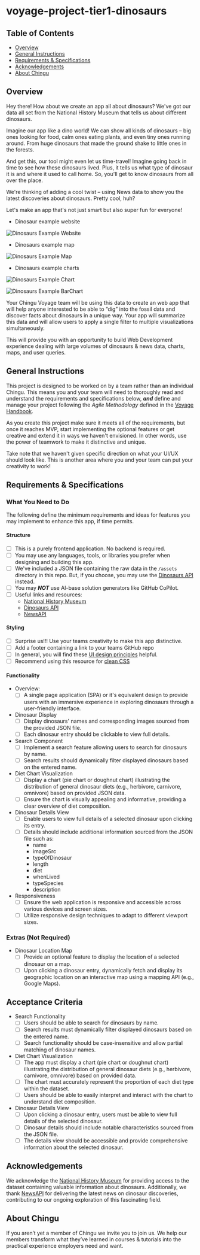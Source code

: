 # voyage-project-tier1-dinosaurs

## Table of Contents

* [Overview](#overview)
* [General Instructions](#general-instructions)
* [Requirements & Specifications](#requirements-specifications)
* [Acknowledgements](#acknowledgements)
* [About Chingu](#about-chingu)

## Overview

Hey there! How about we create an app all about dinosaurs? We've got our data all 
set from the National History Museum that tells us about different dinosaurs.

Imagine our app like a dino world! We can show all kinds of dinosaurs – big ones 
looking for food, calm ones eating plants, and even tiny ones running around. From 
huge dinosaurs that made the ground shake to little ones in the forests.

And get this, our tool might even let us time-travel! Imagine going back in time to 
see how these dinosaurs lived. Plus, it tells us what type of dinosaur it is and 
where it used to call home. So, you'll get to know dinosaurs from all over the place.

We're thinking of adding a cool twist – using News data to show you the latest 
discoveries about dinosaurs. Pretty cool, huh?

Let's make an app that's not just smart but also super fun for everyone!

- Dinosaur example website

![Dinosaurs Example Website](./assets/dino-site-inspiration.png)

- Dinosaurs example map

![Dinosaurs Example Map](./assets/dino-map-site.png)

- Dinosaurs example charts

![Dinosaurs Example Chart](./assets/dino-charts-zig.png)

![Dinosaurs Example BarChart](./assets/dino-chart-bar.png)

Your Chingu Voyage team will be using this data to create an web app that will help 
anyone interested to be able to “dig” into the fossil data and discover facts 
about dinosaurs in a unique way. Your app will summarize this data and will allow
users to apply a single filter to multiple visualizations simultaneously.

This will provide you with an opportunity to build Web Development experience
dealing with large volumes of dinosaurs & news data, charts, maps, and user queries.

## General Instructions

This project is designed to be worked on by a team rather than an individual
Chingu. This means you and your team will need to thoroughly read and
understand the requirements and specifications below, **_and_** define and
manage your project following the _Agile Methodology_ defined in the
[Voyage Handbook](https://github.com/chingu-voyages/Handbook/blob/main/docs/guides/voyage/voyage.md#voyage-guide).

As you create this project make sure it meets all of the requirements, but once
it reaches MVP, start implementing the optional features or get creative and
extend it in ways we haven't envisioned. In other words, use the power of
teamwork to make it distinctive and unique.

Take note that we haven't given specific direction on what your UI/UX should
look like. This is another area where you and your team can put your creativity 
to work! 

## Requirements & Specifications

### What You Need to Do

The following define the minimum requirements and ideas for features you may
implement to enhance this app, if time permits.

#### Structure

- [ ] This is a purely frontend application. No backend is required. 
- [ ] You may use any languages, tools, or libraries you prefer when designing and building this app. 
- [ ] We've included a JSON file containing the raw data in the `/assets` directory in this repo. But, 
if you choose, you may use the [Dinosaurs API](https://chinguapi.onrender.com/dinosaurs) instead.
- [ ] You may **_NOT_** use AI-base solution generators like GitHub CoPilot.
- [ ] Useful links and resources:
    - [National History Museum](https://www.nhm.ac.uk/discover/dinosaurs.html)
    - [Dinosaurs API](https://chinguapi.onrender.com/dinosaurs)
    - [NewsAPI](https://newsapi.org)

#### Styling

- [ ] Surprise us!!! Use your teams creativity to make this app distinctive.
- [ ] Add a footer containing a link to your teams GitHub repo
- [ ] In general, you will find these [UI design principles](https://www.justinmind.com/ui-design/principles) helpful.
- [ ] Recommend using this resource for [clean CSS](https://israelmitolu.hashnode.dev/writing-cleaner-css-using-bem-methodology)

#### Functionality

-   Overview:
    - [ ] A single page application (SPA) or it's equivalent design to provide users with an immersive experience in exploring dinosaurs through a user-friendly interface.

- Dinosaur Display
    - [ ] Display dinosaurs' names and corresponding images sourced from the provided JSON file.
    - [ ] Each dinosaur entry should be clickable to view full details.

- Search Component
    - [ ] Implement a search feature allowing users to search for dinosaurs by name.
    - [ ] Search results should dynamically filter displayed dinosaurs based on the entered name.

- Diet Chart Visualization
    - [ ] Display a chart (pie chart or doughnut chart) illustrating the distribution of general dinosaur diets (e.g., herbivore, carnivore, omnivore) based on provided JSON data.
    - [ ] Ensure the chart is visually appealing and informative, providing a clear overview of diet composition.

- Dinosaur Details View
    - [ ] Enable users to view full details of a selected dinosaur upon clicking its entry.
    - [ ] Details should include additional information sourced from the JSON file such as: 
        - name
        - imageSrc
        - typeOfDinosaur
        - length
        - diet
        - whenLived
        - typeSpecies
        - description

- Responsiveness
    - [ ] Ensure the web application is responsive and accessible across various devices and screen sizes.
    - [ ] Utilize responsive design techniques to adapt to different viewport sizes.
    
### Extras (Not Required)

- Dinosaur Location Map
    - [ ] Provide an optional feature to display the location of a selected dinosaur on a map.
    - [ ] Upon clicking a dinosaur entry, dynamically fetch and display its geographic location on an interactive map using a mapping API (e.g., Google Maps).

## Acceptance Criteria
- Search Functionality
    - [ ] Users should be able to search for dinosaurs by name.
    - [ ] Search results must dynamically filter displayed dinosaurs based on the entered name.
    - [ ] Search functionality should be case-insensitive and allow partial matching of dinosaur names.

- Diet Chart Visualization
    - [ ] The app must display a chart (pie chart or doughnut chart) illustrating the distribution of general dinosaur diets (e.g., herbivore, carnivore, omnivore) based on provided data.
    - [ ] The chart must accurately represent the proportion of each diet type within the dataset.
    - [ ] Users should be able to easily interpret and interact with the chart to understand diet composition.

- Dinosaur Details View
    - [ ] Upon clicking a dinosaur entry, users must be able to view full details of the selected dinosaur.
    - [ ] Dinosaur details should include notable characteristics sourced from the JSON file.
    - [ ] The details view should be accessible and provide comprehensive information about the selected dinosaur.

## Acknowledgements

We acknowledge the [National History Museum](https://www.nhm.ac.uk) for providing access to the dataset containing valuable information about dinosaurs. Additionally, we thank [NewsAPI](https://newsapi.org) for delivering the latest news on dinosaur discoveries, contributing to our ongoing exploration of this fascinating field.

## About Chingu

If you aren’t yet a member of Chingu we invite you to join us. We help our 
members transform what they’ve learned in courses & tutorials into the 
practical experience employers need and want.